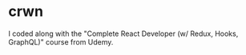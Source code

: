 # crwn
I coded along with the "Complete React Developer (w/ Redux, Hooks, GraphQL)" course from Udemy.
